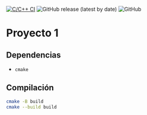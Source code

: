 [![C/C++ CI](https://github.com/db2-2021-1/proyecto-1/actions/workflows/c-cpp.yml/badge.svg)](https://github.com/db2-2021-1/proyecto-1/actions/workflows/c-cpp.yml)
![GitHub release (latest by date)](https://img.shields.io/github/v/release/db2-2021-1/proyecto-1?logo=github)
![GitHub](https://img.shields.io/github/license/db2-2021-1/proyecto-1?logo=gnu)

# Proyecto 1

## Dependencias

* `cmake`

## Compilación
``` bash
cmake -B build
cmake --build build
```
